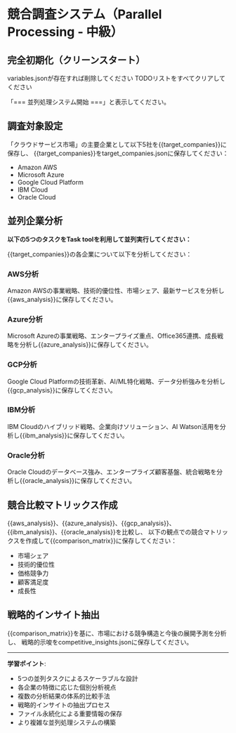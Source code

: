 # 競合調査システム（Parallel Processing - 中級）

## 完全初期化（クリーンスタート）

variables.jsonが存在すれば削除してください
TODOリストをすべてクリアしてください

「=== 並列処理システム開始 ===」と表示してください。

## 調査対象設定
「クラウドサービス市場」の主要企業として以下5社を{{target_companies}}に保存し、
{{target_companies}}をtarget_companies.jsonに保存してください：
- Amazon AWS
- Microsoft Azure  
- Google Cloud Platform
- IBM Cloud
- Oracle Cloud

## 並列企業分析
**以下の5つのタスクをTask toolを利用して並列実行してください：**

{{target_companies}}の各企業について以下を分析してください：

### AWS分析
Amazon AWSの事業戦略、技術的優位性、市場シェア、最新サービスを分析し{{aws_analysis}}に保存してください。

### Azure分析  
Microsoft Azureの事業戦略、エンタープライズ重点、Office365連携、成長戦略を分析し{{azure_analysis}}に保存してください。

### GCP分析
Google Cloud Platformの技術革新、AI/ML特化戦略、データ分析強みを分析し{{gcp_analysis}}に保存してください。

### IBM分析
IBM Cloudのハイブリッド戦略、企業向けソリューション、AI Watson活用を分析し{{ibm_analysis}}に保存してください。

### Oracle分析
Oracle Cloudのデータベース強み、エンタープライズ顧客基盤、統合戦略を分析し{{oracle_analysis}}に保存してください。

## 競合比較マトリックス作成
{{aws_analysis}}、{{azure_analysis}}、{{gcp_analysis}}、{{ibm_analysis}}、{{oracle_analysis}}を比較し、
以下の観点での競合マトリックスを作成して{{comparison_matrix}}に保存してください：
- 市場シェア
- 技術的優位性
- 価格競争力
- 顧客満足度
- 成長性

## 戦略的インサイト抽出
{{comparison_matrix}}を基に、市場における競争構造と今後の展開予測を分析し、
戦略的示唆をcompetitive_insights.jsonに保存してください。

---

**学習ポイント**:
- 5つの並列タスクによるスケーラブルな設計
- 各企業の特徴に応じた個別分析視点
- 複数の分析結果の体系的比較手法
- 戦略的インサイトの抽出プロセス
- ファイル永続化による重要情報の保存
- より複雑な並列処理システムの構築